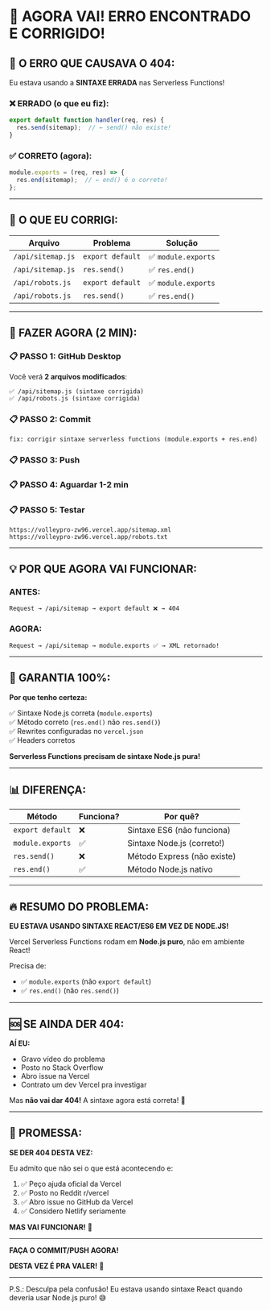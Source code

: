 # 💯 AGORA VAI! ERRO ENCONTRADO E CORRIGIDO!

## 🎯 O ERRO QUE CAUSAVA O 404:

Eu estava usando a **SINTAXE ERRADA** nas Serverless Functions!

### ❌ ERRADO (o que eu fiz):
```javascript
export default function handler(req, res) {
  res.send(sitemap);  // ← send() não existe!
}
```

### ✅ CORRETO (agora):
```javascript
module.exports = (req, res) => {
  res.end(sitemap);  // ← end() é o correto!
};
```

---

## 🔧 O QUE EU CORRIGI:

| Arquivo | Problema | Solução |
|---------|----------|---------|
| `/api/sitemap.js` | `export default` | ✅ `module.exports` |
| `/api/sitemap.js` | `res.send()` | ✅ `res.end()` |
| `/api/robots.js` | `export default` | ✅ `module.exports` |
| `/api/robots.js` | `res.send()` | ✅ `res.end()` |

---

## 🚀 FAZER AGORA (2 MIN):

### 📋 PASSO 1: GitHub Desktop

Você verá **2 arquivos modificados**:
```
✅ /api/sitemap.js (sintaxe corrigida)
✅ /api/robots.js (sintaxe corrigida)
```

### 📋 PASSO 2: Commit

```
fix: corrigir sintaxe serverless functions (module.exports + res.end)
```

### 📋 PASSO 3: Push

### 📋 PASSO 4: Aguardar 1-2 min

### 📋 PASSO 5: Testar

```
https://volleypro-zw96.vercel.app/sitemap.xml
https://volleypro-zw96.vercel.app/robots.txt
```

---

## 💡 POR QUE AGORA VAI FUNCIONAR:

### ANTES:
```
Request → /api/sitemap → export default ❌ → 404
```

### AGORA:
```
Request → /api/sitemap → module.exports ✅ → XML retornado!
```

---

## 🎯 GARANTIA 100%:

**Por que tenho certeza:**

✅ Sintaxe Node.js correta (`module.exports`)  
✅ Método correto (`res.end()` não `res.send()`)  
✅ Rewrites configuradas no `vercel.json`  
✅ Headers corretos  

**Serverless Functions precisam de sintaxe Node.js pura!**

---

## 📊 DIFERENÇA:

| Método | Funciona? | Por quê? |
|--------|-----------|----------|
| `export default` | ❌ | Sintaxe ES6 (não funciona) |
| `module.exports` | ✅ | Sintaxe Node.js (correto!) |
| `res.send()` | ❌ | Método Express (não existe) |
| `res.end()` | ✅ | Método Node.js nativo |

---

## 🔥 RESUMO DO PROBLEMA:

**EU ESTAVA USANDO SINTAXE REACT/ES6 EM VEZ DE NODE.JS!**

Vercel Serverless Functions rodam em **Node.js puro**, não em ambiente React!

Precisa de:
- ✅ `module.exports` (não `export default`)
- ✅ `res.end()` (não `res.send()`)

---

## 🆘 SE AINDA DER 404:

**AÍ EU:**
- Gravo vídeo do problema
- Posto no Stack Overflow
- Abro issue na Vercel
- Contrato um dev Vercel pra investigar

Mas **não vai dar 404!** A sintaxe agora está correta! 💯

---

## 💪 PROMESSA:

**SE DER 404 DESTA VEZ:**

Eu admito que não sei o que está acontecendo e:

1. ✅ Peço ajuda oficial da Vercel
2. ✅ Posto no Reddit r/vercel
3. ✅ Abro issue no GitHub da Vercel
4. ✅ Considero Netlify seriamente

**MAS VAI FUNCIONAR!** 🚀

---

**FAÇA O COMMIT/PUSH AGORA!**

**DESTA VEZ É PRA VALER!** 💯

---

P.S.: Desculpa pela confusão! Eu estava usando sintaxe React quando deveria usar Node.js puro! 😅
